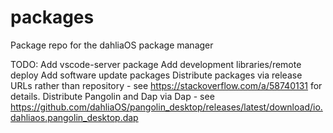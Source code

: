 # packages
Package repo for the dahliaOS package manager

TODO:
Add vscode-server package
Add development libraries/remote deploy
Add software update packages
Distribute packages via release URLs rather than repository - see https://stackoverflow.com/a/58740131 for details.
Distribute Pangolin and Dap via Dap - see https://github.com/dahliaOS/pangolin_desktop/releases/latest/download/io.dahliaos.pangolin_desktop.dap
